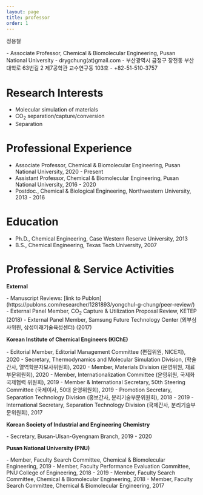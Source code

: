 ```yaml
---
layout: page
title: professor
order: 1
---
```


<p>정용철</p>
- Associate Professor, Chemical & Biomolecular Engineering, Pusan National University
- drygchung(at)gmail.com
- 부산광역시 금정구 장전동 부산대학로 63번길 2 제7공학관 교수연구동 103호
- +82-51-510-3757

# Research Interests
- Molecular simulation of materials
- CO<sub>2</sub> separation/capture/conversion
- Separation

# Professional Experience
- Associate Professor, Chemical & Biomolecular Engineering, Pusan National University, 2020 - Present
- Assistant Professor, Chemical & Biomolecular Engineering, Pusan National University, 2016 - 2020
- Postdoc., Chemical & Biological Engineering, Northwestern University, 2013 - 2016

# Education
- Ph.D., Chemical Engineering, Case Western Reserve University, 2013
- B.S., Chemical Engineering, Texas Tech University, 2007

# Professional & Service Activities
<p><b>External</b></p>
- Manuscript Reviews: [link to Publon](https://publons.com/researcher/1281893/yongchul-g-chung/peer-review/)
- External Panel Member, CO<sub>2</sub> Capture & Utilization Proposal Review, KETEP (2018)
- External Panel Member, Samsung Future Technology Center (외부심사위원, 삼성미래기술육성센터) (2017)
<p><b> Korean Institute of Chemical Engineers (KIChE) </b></p>
- Editorial Member, Editorial Management Committee (편집위원, NICE지), 2020
- Secretary, Thermodynamics and Molecular Simulation Division, (학술간사, 열역학분자모사위원회), 2020
- Member, Materials Division (운영위원, 재료부문위원회), 2020
- Member, Internationalization Committee (운영위원, 국제화 국제협력 위원회), 2019
- Member & International Secretary, 50th Steering Committee (국제이사, 50대 운영위원회), 2019
- Promotion Secretary, Separation Technology Division (홍보간사, 분리기술부문위원회), 2018 - 2019
- International Secretary, Separation Technology Division (국제간사, 분리기술부문위원회), 2017
<p><b> Korean Society of Industrial and Engineering Chemistry </b></p>
- Secretary, Busan-Ulsan-Gyengnam Branch, 2019 - 2020
<p><b>Pusan National University (PNU)</b></p>
- Member, Faculty Search Committee, Chemical & Biomolecular Engineering, 2019
- Member, Faculty Performance Evaluation Committee, PNU College of Engineering, 2018 - 2019
- Member, Faculty Search Committee, Chemical & Biomolecular Engineering, 2018
- Member, Faculty Search Committee, Chemical & Biomolecular Engineering, 2017
